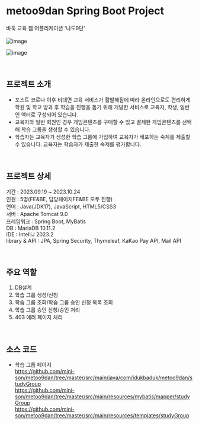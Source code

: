 # metoo9dan Spring Boot Project
바둑 교육 웹 어플리케이션 '나도9단'  
<br/>
![image](https://github.com/mini-son/metoo9dan/assets/134951047/074d8e27-9498-4fde-b6be-a890c5e8b164)  

![image](https://github.com/mini-son/metoo9dan/assets/134951047/6c57af74-ef23-4bb4-943f-d810349d1792)

<br/>

## 프로젝트 소개
 - 포스트 코로나 이후 비대면 교육 서비스가 활발해짐에 따라 온라인으로도 편리하게 학원 및 학교 방과 후 학습을 진행을 돕기 위해 개발한 서비스로 교육자, 학생, 일반인 액터로 구성되어 있습니다.
 - 교육자와 일반 회원인 경우 게임콘텐츠를 구매할 수 있고 결제한 게임콘텐츠를 선택해 학습 그룹을 생성할 수 있습니다.
 - 학습자는 교육자가 생성한 학습 그룹에 가입하여 교육자가 배포하는 숙제를 제출할 수 있습니다. 교육자는 학습자가 제출한 숙제를 평가합니다.

<br/>

## 프로젝트 상세
기간 : 2023.09.19 ~ 2023.10.24  
인원 : 5명(FE&BE, 담당페이지FE&BE 모두 진행)  
언어 : Java(JDK17), JavaScript, HTML5/CSS3  
서버 : Apache Tomcat 9.0  
프레임워크 : Spring Boot, MyBatis  
DB : MariaDB 10.11.2  
IDE : IntelliJ 2023.2  
library & API : JPA, Spring Security, Thymeleaf, KaKao Pay API, Mail API  

<br/>

## 주요 역할
1. DB설계
2. 학습 그룹 생성/신청
3. 학습 그룹 조회/학습 그룹 승인 신청 목록 조회
4. 학습 그룹 승인 신청/승인 처리
5. 403 에러 페이지 처리

<br/>   
  
## 소스 코드
- 학습 그룹 페이지  
https://github.com/mini-son/metoo9dan/tree/master/src/main/java/com/idukbaduk/metoo9dan/studyGroup  
https://github.com/mini-son/metoo9dan/tree/master/src/main/resources/mybatis/mapper/studyGroup  
https://github.com/mini-son/metoo9dan/tree/master/src/main/resources/templates/studyGroup  
